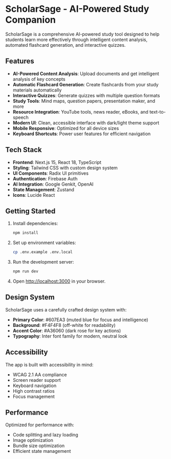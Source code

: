# ScholarSage - AI-Powered Study Companion

ScholarSage is a comprehensive AI-powered study tool designed to help students learn more effectively through intelligent content analysis, automated flashcard generation, and interactive quizzes.

## Features

- **AI-Powered Content Analysis**: Upload documents and get intelligent analysis of key concepts
- **Automatic Flashcard Generation**: Create flashcards from your study materials automatically
- **Interactive Quizzes**: Generate quizzes with multiple question formats
- **Study Tools**: Mind maps, question papers, presentation maker, and more
- **Resource Integration**: YouTube tools, news reader, eBooks, and text-to-speech
- **Modern UI**: Clean, accessible interface with dark/light theme support
- **Mobile Responsive**: Optimized for all device sizes
- **Keyboard Shortcuts**: Power user features for efficient navigation

## Tech Stack

- **Frontend**: Next.js 15, React 18, TypeScript
- **Styling**: Tailwind CSS with custom design system
- **UI Components**: Radix UI primitives
- **Authentication**: Firebase Auth
- **AI Integration**: Google Genkit, OpenAI
- **State Management**: Zustand
- **Icons**: Lucide React

## Getting Started

1. Install dependencies:
   ```bash
   npm install
   ```

2. Set up environment variables:
   ```bash
   cp .env.example .env.local
   ```

3. Run the development server:
   ```bash
   npm run dev
   ```

4. Open [http://localhost:3000](http://localhost:3000) in your browser.

## Design System

ScholarSage uses a carefully crafted design system with:
- **Primary Color**: #607EA3 (muted blue for focus and intelligence)
- **Background**: #F4F4F8 (off-white for readability)
- **Accent Color**: #A36060 (dark rose for key actions)
- **Typography**: Inter font family for modern, neutral look

## Accessibility

The app is built with accessibility in mind:
- WCAG 2.1 AA compliance
- Screen reader support
- Keyboard navigation
- High contrast ratios
- Focus management

## Performance

Optimized for performance with:
- Code splitting and lazy loading
- Image optimization
- Bundle size optimization
- Efficient state management
